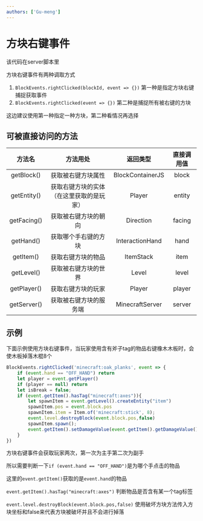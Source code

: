```yaml
---
authors: ['Gu-meng']
---
```

# 方块右键事件
该代码在server脚本里

方块右键事件有两种调取方式
1. `BlockEvents.rightClicked(blockId, event => {})` 第一种是指定方块右键捕捉获取事件
2. `BlockEvents.rightClicked(event => {})` 第二种是捕捉所有被右键的方块

这边建议使用第一种指定一种方块，第二种看情况再选择

## 可被直接访问的方法
|   方法名    |                 方法用处                 |     返回类型     | 直接调用值 |
| :---------: | :--------------------------------------: | :--------------: | :--------: |
| getBlock()  |            获取被右键方块属性            | BlockContainerJS |   block    |
| getEntity() |   获取右键方块的实体（在这里获取的是玩家）   |      Player      |   entity   |
| getFacing() |           获取被右键方块的朝向           |    Direction     |   facing   |
|  getHand()  |           获取哪个手右键的方块           | InteractionHand  |    hand    |
|  getItem()  |            获取右键方块的物品            |    ItemStack     |    item    |
| getLevel()  |           获取被右键方块的世界           |      Level       |   level    |
| getPlayer() |            获取右键方块的玩家            |      Player      |   player   |
| getServer() |          获取被右键方块的服务端          | MinecraftServer  |   server   |

## 示例
下面示例使用方块右键事件，当玩家使用含有斧子tag的物品右键橡木木板时，会使木板掉落木棍8个
```js
BlockEvents.rightClicked('minecraft:oak_planks', event => {
    if (event.hand == "OFF_HAND") return
    let player = event.getPlayer()
    if (player == null) return
    let isBreak = false;
    if (event.getItem().hasTag("minecraft:axes")){
        let spawnItem = event.getLevel().createEntity("item")
        spawnItem.pos = event.block.pos
        spawnItem.item = Item.of('minecraft:stick', 8);
        event.level.destroyBlock(event.block.pos,false)
        spawnItem.spawn();
        event.getItem().setDamageValue(event.getItem().getDamageValue() + 2)
    }
})
```
方块右键事件会获取玩家两次，第一次为主手第二次为副手

所以需要判断一下`if (event.hand == "OFF_HAND")`是为哪个手点击的物品

这里的`event.getItem()`获取的是`event.hand`的物品

`event.getItem().hasTag("minecraft:axes")` 判断物品是否含有某一个tag标签

`event.level.destroyBlock(event.block.pos,false)` 使用破坏方块方法传入方块坐标和false来代表方块被破坏并且不会进行掉落